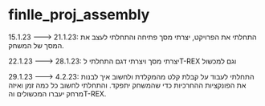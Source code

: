 # finlle_proj_assembly


15.1.23 ---> 21.1.23:
התחלתי את הפרויקט, יצרתי מסך פתיחה והתחלתי לעצב את המסך של המשחק.

22.1.23 ---> 28.1.23:
יצרתי מסך ויצרתי דגם התחלתי לT-REX וגם למכשול

29.1.23 ---> 4.2.23:
התחלתי לעבוד על קבלת קלט מהמקלדת ולחשוב איך לבנות את הפונקציות ההחרכיות כדי שהמשחק יתפקד. והתחלתי לחשוב כל כמה זמן ואיזה מרחק יעברו המכשולים והT-REX.

